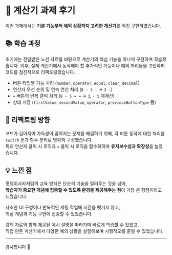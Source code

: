 # 🧮 계산기 과제 후기

이번 과제에서는 **기본 기능부터 예외 상황까지 고려한 계산기**를 직접 구현하였습니다.

## 📚 학습 과정

초기에는 전달받은 노션 자료를 바탕으로 계산기의 핵심 기능을 하나씩 구현하며 학습했습니다. 이후, 실제 계산기에서 동작해야 할 추가적인 기능이나 예외 처리들을 고민하며 코드를 점진적으로 리팩토링했습니다.

- 버튼 타입별 기능 처리 (`number`, `operator`, `equal`, `clear`, `decimal`)
- 연산자 우선 순위 및 연속 연산 처리 (`8 - 5 -` → `3 -`)
- `=` 버튼의 반복 클릭 처리 (`8 - 5 = =` → `3`, `- 5` 재계산)
- 상태 저장 (`firstValue`, `secondValue`, `operator`, `previousButtonType` 등)

## 🔧 리팩토링 방향

코드가 길어지며 가독성이 떨어지는 문제를 해결하기 위해, 각 버튼 동작에 대한 처리를 `switch` 문과 함수 분리로 명확히 구성했습니다.  
특히 연산자 클릭 시 로직과 `=` 클릭 시 로직을 함수화하여 **유지보수성과 확장성**을 높였습니다.

## 💡 느낀 점

멋쟁이사자처럼의 교육 방식은 단순히 기술을 알려주는 것을 넘어,  
**학습자가 중요한 개념에 집중할 수 있도록 환경을 제공해주는 점**이 가장 큰 장점이라고 느꼈습니다.

사소한 UI 구성이나 반복적인 세팅 작업에 시간을 뺏기지 않고,  
핵심 개념과 기능 구현에 집중할 수 있었습니다.

강의 자료와 함께 제공된 예시 설명을 따라가며 빠르게 학습할 수 있었고,  
직접 만든 계산기에서 다양한 예외 상황을 실험해보며 시행착오를 줄일 수 있었습니다.

---

감사합니다 🙏
